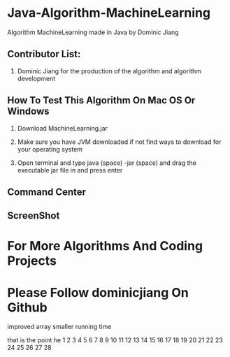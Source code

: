 # Java-Algorithm-MachineLearning
Algorithm MachineLearning made in Java by Dominic Jiang

## Contributor List:

1. Dominic Jiang for the production of the algorithm and algorithm development

## How To Test This Algorithm On Mac OS Or Windows

1. Download MachineLearning.jar 

2. Make sure you have JVM downloaded if not find ways to download for your operating system

3. Open terminal and type java (space) -jar (space) and drag the executable jar file in and press enter 

## Command Center

## ScreenShot

# For More Algorithms And Coding Projects
# Please Follow dominicjiang On Github


improved array smaller running time

that is the point
he
1
2
3
4
5
6
7
8
9
10
11
12
13
14
15
16
17
18
19
20
21
22
23
24
25
26
27
28
